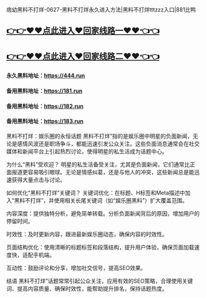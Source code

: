 痞幼黑料不打烊-0627-黑料不打烊永久进入方法|黑料不打烊tttzzz入口|881比鸭

## [👉👉♥♥点此进入♥回家线路一♥♥👈👈](https://unpkg.com/182run/index.html)
## [👉👉♥♥点此进入♥回家线路二♥♥👈👈](https://unpkg.com/182-1run/index.html)

#### 永久黑料地址：https://444.run
#### 备用黑料地址：https://181.run
#### 备用黑料地址：https://182.run
#### 备用黑料地址：https://183.run

黑料不打烊：娱乐圈的永恒话题
黑料不打烊”指的是娱乐圈中明星的负面新闻，无论是感情风波还是职场争斗，都能迅速引发公众关注。这些负面消息通常会在社交媒体和新闻平台上引起热烈讨论，使得明星的私生活成为话题中心。

为什么“黑料”受欢迎？
明星的私生活备受关注，尤其是负面新闻，它们通常比正面报道更容易吸引眼球。无论是情感纠葛，还是与他人的冲突，这些新闻总是能迅速获得大量点击与讨论。

如何优化“黑料不打烊”关键词？
关键词优化：在标题、H标签和Meta描述中加入“黑料不打烊”，并使用相关长尾关键词（如“娱乐圈黑料”）扩大覆盖范围。

内容深度：提供独特分析，避免简单转载。分析负面新闻背后的原因，增加用户的停留时间。

时效性：及时更新内容，跟进最新娱乐圈动态，确保内容的时效性。

页面结构优化：使用清晰的标题标签和段落结构，提升用户体验，确保页面加载速度快，适配手机端。

互动性：鼓励评论和分享，增加社交信号，提高SEO效果。

结语
黑料不打烊”话题常常引起公众关注，应用有效的SEO策略，合理使用关键词、提高内容质量、确保时效性，能帮助提升排名，保持话题热度。
